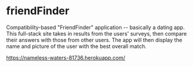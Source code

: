 # friendFinder

Compatibility-based "FriendFinder" application -- basically a dating app. This full-stack site takes in results from the users' surveys, then compare their answers with those from other users. The app will then display the name and picture of the user with the best overall match.

https://nameless-waters-81736.herokuapp.com/
